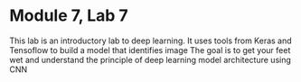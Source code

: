 # Module 7, Lab 7

This lab is an introductory lab to deep learning. 
It uses tools from Keras and Tensoflow to build a model that identifies image
The goal is to get your feet wet and understand the principle of deep learning model architecture using CNN 


